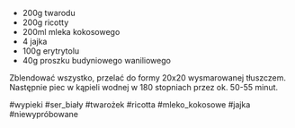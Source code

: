 - 200g twarodu
- 200g ricotty
- 200ml mleka kokosowego
- 4 jajka
- 100g erytrytolu
- 40g proszku budyniowego waniliowego

Zblendować wszystko, przelać do formy 20x20 wysmarowanej tłuszczem. Następnie piec w kąpieli wodnej w 180 stopniach przez ok. 50-55 minut.

#wypieki #ser_biały #twarożek #ricotta #mleko_kokosowe #jajka #niewypróbowane 